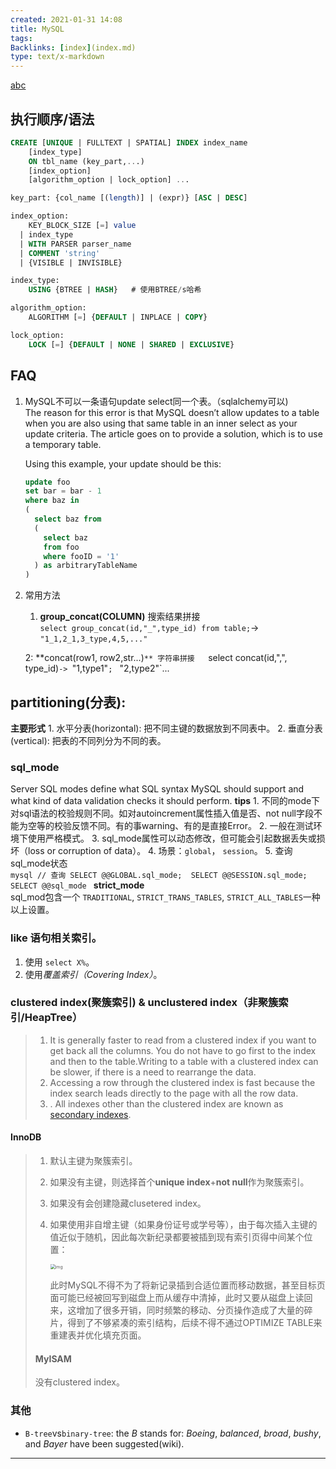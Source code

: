 ```yaml
---
created: 2021-01-31 14:08
title: MySQL
tags:
Backlinks: [index](index.md)
type: text/x-markdown
---
```

[abc](file:../../Desktop/folder-or-tag.note)

## 执行顺序/语法
```sql
CREATE [UNIQUE | FULLTEXT | SPATIAL] INDEX index_name
    [index_type]
    ON tbl_name (key_part,...)
    [index_option]
    [algorithm_option | lock_option] ...

key_part: {col_name [(length)] | (expr)} [ASC | DESC]

index_option:
    KEY_BLOCK_SIZE [=] value
  | index_type
  | WITH PARSER parser_name
  | COMMENT 'string'
  | {VISIBLE | INVISIBLE}

index_type:
    USING {BTREE | HASH}   # 使用BTREE/s哈希

algorithm_option:
    ALGORITHM [=] {DEFAULT | INPLACE | COPY}

lock_option:
    LOCK [=] {DEFAULT | NONE | SHARED | EXCLUSIVE}
```
## FAQ
1. MySQL不可以一条语句update select同一个表。（sqlalchemy可以)  
   The reason for this error is that MySQL doesn’t allow updates to a table when you are also using that same table in an inner select as your update criteria. The article goes on to provide a solution, which is to use a temporary table.

   Using this example, your update should be this:
   ```sql
   update foo
   set bar = bar - 1
   where baz in
   (
     select baz from
     (
       select baz
       from foo
       where fooID = '1'
     ) as arbitraryTableName
   )
   ```
2. 常用方法
	1. **group_concat(COLUMN)** 搜索结果拼接  
       `select group_concat(id,"_",type_id) from table;`-> `"1_1,2_1,3_type,4,5,..."`

	2: **concat(row1, row2,str...)`** 字符串拼接  
       `select concat(id,",", type_id)`-> `"1,type1"`; ` "2,type2"`...

## partitioning(分表):
**主要形式**
	1. 水平分表(horizontal): 把不同主键的数据放到不同表中。
	2. 垂直分表(vertical): 把表的不同列分为不同的表。

### sql_mode  
  Server SQL modes define what SQL syntax MySQL should support and what kind of data validation checks it should perform. 
  **tips**
	1. 不同的mode下对sql语法的校验规则不同。如对autoincrement属性插入值是否、not null字段不能为空等的校验反馈不同。有的事warning、有的是直接Error。
	2. 一般在测试环境下使用严格模式。
	3. sql_mode属性可以动态修改，但可能会引起数据丢失或损坏（loss or corruption of data）。
	4. 场景：`global`， `session`。
	5. 查询sql_mode状态  
       ```mysql
       // 查询
       SELECT @@GLOBAL.sql_mode; 
       SELECT @@SESSION.sql_mode;
       SELECT @@sql_mode
       ```
  **strict_mode**  
  sql_mod包含一个 `TRADITIONAL`, `STRICT_TRANS_TABLES`, `STRICT_ALL_TABLES`一种以上设置。

### like 语句相关索引。

1. 使用 `select X%`。
2. 使用*覆盖索引（Covering Index）*。

### clustered index(聚簇索引) & unclustered index（非聚簇索引/HeapTree）

> 1. It is generally faster to read from a clustered index if you want to get back all the columns. You do not have to go first to the index and then to the table.Writing to a table with a clustered index can be slower, if there is a need to rearrange the data.
> 2. Accessing a row through the clustered index is fast because the index search leads directly to the page with all the row data.
> 3. . All indexes other than the clustered index are known as [secondary indexes](https://dev.mysql.com/doc/refman/5.7/en/glossary.html#glos_secondary_index).

#### InnoDB
>
> 1. 默认主键为聚簇索引。
>
> 2. 如果没有主键，则选择首个**unique index**+**not null**作为聚簇索引。
>
> 3. 如果没有会创建隐藏clusetered index。
>
> 4. 如果使用非自增主键（如果身份证号或学号等），由于每次插入主键的值近似于随机，因此每次新纪录都要被插到现有索引页得中间某个位置：
>
>    <img src="../https://raw.githubusercontent.com/e1nfalda/IAaFaJdFLzSk/ignore/uPic/14.png" alt="img" style="zoom:50%;" />
>
>    此时MySQL不得不为了将新记录插到合适位置而移动数据，甚至目标页面可能已经被回写到磁盘上而从缓存中清掉，此时又要从磁盘上读回来，这增加了很多开销，同时频繁的移动、分页操作造成了大量的碎片，得到了不够紧凑的索引结构，后续不得不通过OPTIMIZE TABLE来重建表并优化填充页面。
>
> #### MyISAM
>
> 没有clustered index。

### 其他

- `B-tree`vs`binary-tree`: the *B* stands for: *Boeing*, *balanced*, *broad*, *bushy*, and *Bayer* have been suggested(wiki).

----

[^覆盖索引]: Covering Index， an index that contains all of, and possibly more, the columns you need for your query.

[^聚簇索引vs非聚簇索引]: https://web.archive.org/web/20200602095140/https://www.guru99.com/clustered-vs-non-clustered-index.html
[^ B树 MySQL InnoDB MyASIM]: https://web.archive.org/web/20200426152916/http://blog.codinglabs.org/articles/theory-of-mysql-index.html 
